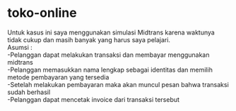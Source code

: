 # toko-online
Untuk kasus ini saya menggunakan simulasi Midtrans karena waktunya tidak cukup dan masih banyak yang harus saya pelajari.<br>
Asumsi : <br>
-Pelanggan dapat melakukan transaksi dan membayar menggunakan midtrans <br>
-Pelanggan memasukkan nama lengkap sebagai identitas dan memilih metode pembayaran yang tersedia <br>
-Setelah melakukan pembayaran maka akan muncul pesan bahwa transaksi sudah berhasil <br>
-Pelanggan dapat mencetak invoice dari transaksi tersebut 
